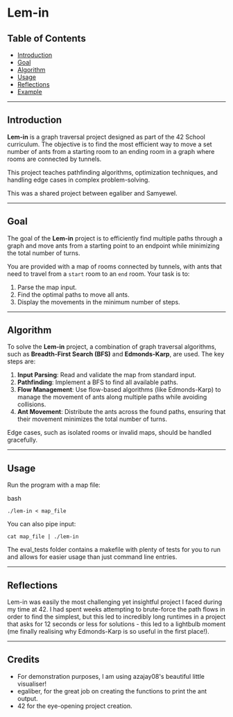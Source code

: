 # Lem-in

## Table of Contents
- [Introduction](#introduction)
- [Goal](#goal)
- [Algorithm](#algorithm)
- [Usage](#usage)
- [Reflections](#reflections)
- [Example](#example)

---

## Introduction

**Lem-in** is a graph traversal project designed as part of the 42 School curriculum. The objective is to find the most efficient way to move a set number of ants from a starting room to an ending room in a graph where rooms are connected by tunnels.

This project teaches pathfinding algorithms, optimization techniques, and handling edge cases in complex problem-solving.

This was a shared project between egaliber and Samyewel.

---

## Goal

The goal of the **Lem-in** project is to efficiently find multiple paths through a graph and move ants from a starting point to an endpoint while minimizing the total number of turns.

You are provided with a map of rooms connected by tunnels, with ants that need to travel from a `start` room to an `end` room. Your task is to:

1. Parse the map input.
2. Find the optimal paths to move all ants.
3. Display the movements in the minimum number of steps.

---

## Algorithm

To solve the **Lem-in** project, a combination of graph traversal algorithms, such as **Breadth-First Search (BFS)** and **Edmonds-Karp**, are used. The key steps are:

1. **Input Parsing**: Read and validate the map from standard input.
2. **Pathfinding**: Implement a BFS to find all available paths.
3. **Flow Management**: Use flow-based algorithms (like Edmonds-Karp) to manage the movement of ants along multiple paths while avoiding collisions.
4. **Ant Movement**: Distribute the ants across the found paths, ensuring that their movement minimizes the total number of turns.

Edge cases, such as isolated rooms or invalid maps, should be handled gracefully.

---

## Usage

Run the program with a map file:

bash

`./lem-in < map_file`

You can also pipe input:

`cat map_file | ./lem-in`

The eval_tests folder contains a makefile with plenty of tests for you to run and allows for easier usage than just command line entries.

---

## Reflections

Lem-in was easily the most challenging yet insightful project I faced during my time at 42. I had spent weeks attempting to brute-force the path flows in order to find the simplest, but this led to incredibly long runtimes in a project that asks for 12 seconds or less for solutions - this led to a lightbulb moment (me finally realising why Edmonds-Karp is so useful in the first place!).

---

## Credits

- For demonstration purposes, I am using azajay08's beautiful little visualiser!
- egaliber, for the great job on creating the functions to print the ant output.
- 42 for the eye-opening project creation.